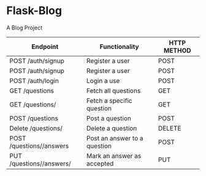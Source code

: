 # Flask-Blog
A Blog Project

|Endpoint | Functionality|HTTP METHOD|
| ------- | ------------ |-----------|
|POST /auth/signup       | Register a user|POST|
|POST /auth/signup       |Register a user|POST|
|POST /auth/login        |Login a use|POST|
|GET /questions          |Fetch all questions|GET|
|GET /questions/<questionId> |Fetch a specific question|GET|
|POST /questions         |Post a question|POST|
|Delete /questions/<questionId>|Delete a question|DELETE|
|POST /questions/<questionId>/answers|Post an answer to a question|POST|
|PUT /questions/<questionId>/answers/<answerId>|Mark an answer as accepted|PUT|


